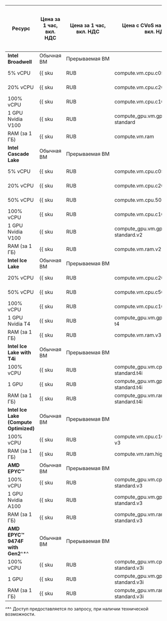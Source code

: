 | Ресурс | Цена за 1 час,<br>вкл. НДС | Цена за 1 час,<br>вкл. НДС | Цена с CVoS на 6 месяцев,<br>вкл. НДС | Цена с CVoS на 1 год,<br>вкл. НДС |
| --- | --- | --- | --- | --- |
| **Intel Broadwell** | Обычная ВМ | Прерываемая&nbsp;ВМ | | |
| 5% vCPU | {{ sku|RUB|compute.vm.cpu.c05|string }} | {{ sku|RUB|compute.vm.cpu.c05.preemptible|string }} | − | − |
| 20% vCPU | {{ sku|RUB|compute.vm.cpu.c20|string }} | {{ sku|RUB|compute.vm.cpu.c20.preemptible|string }} | − | − |
| 100% vCPU | {{ sku|RUB|compute.vm.cpu.c100|string }} | {{ sku|RUB|compute.vm.cpu.c100.preemptible|string }} | − | − |
| 1 GPU Nvidia V100 | {{ sku|RUB|compute_gpu.vm.gpu.gpu-standard|string }} | {{ sku|RUB|compute_gpu.vm.gpu.gpu-standard.preemptible|string }} | − | − |
| RAM (за 1 ГБ) | {{ sku|RUB|compute.vm.ram|string }} | {{ sku|RUB|compute.vm.ram.preemptible|string }} | − | − |
| **Intel Cascade Lake** | Обычная ВМ | Прерываемая&nbsp;ВМ | | |
| 5% vCPU | {{ sku|RUB|compute.vm.cpu.c05.v2|string }} | {{ sku|RUB|compute.vm.cpu.c05.preemptible.v2|string }} | − | − |
| 20% vCPU | {{ sku|RUB|compute.vm.cpu.c20.v2|string }} | {{ sku|RUB|compute.vm.cpu.c20.preemptible.v2|string }} | − | − |
| 50% vCPU | {{ sku|RUB|compute.vm.cpu.50.v2|string }} | {{ sku|RUB|compute.vm.cpu.c50.preemptible.v2|string }} | − | − |
| 100% vCPU | {{ sku|RUB|compute.vm.cpu.c100.v2|string }} | {{ sku|RUB|compute.vm.cpu.c100.preemptible.v2|string }} | {{ sku|RUB|v1.commitment.selfcheckout.m6.compute.vm.cpu.c100.standard.v2|string }} | {{ sku|RUB|v1.commitment.selfcheckout.y1.compute.vm.cpu.c100.standard.v2|string }} |
| 1 GPU Nvidia V100 | {{ sku|RUB|compute_gpu.vm.gpu.gpu-standard.v2|string }} | {{ sku|RUB|compute_gpu.vm.gpu.gpu-standard.preemptible.v2|string }} | − | − |
| RAM (за 1 ГБ) | {{ sku|RUB|compute.vm.ram.v2|string }} | {{ sku|RUB|compute.vm.ram.preemptible.v2|string }} | {{ sku|RUB|v1.commitment.selfcheckout.m6.compute.vm.ram.standard.v2|string }} | {{ sku|RUB|v1.commitment.selfcheckout.y1.compute.vm.ram.standard.v2|string }} |
| **Intel Ice Lake** | Обычная ВМ | Прерываемая&nbsp;ВМ | | |
| 20% vCPU | {{ sku|RUB|compute.vm.cpu.c20.v3|string }} | {{ sku|RUB|compute.vm.cpu.c20.preemptible.v3|string }} | − | − |
| 50% vCPU | {{ sku|RUB|compute.vm.cpu.c50.v3|string }} | {{ sku|RUB|compute.vm.cpu.c50.preemptible.v3|string }} | − | − |
| 100% vCPU | {{ sku|RUB|compute.vm.cpu.c100.v3|string }} | {{ sku|RUB|compute.vm.cpu.c100.preemptible.v3|string }} | {{ sku|RUB|v1.commitment.selfcheckout.m6.compute.vm.cpu.c100.standard.v3|string }} | {{ sku|RUB|v1.commitment.selfcheckout.y1.compute.vm.cpu.c100.standard.v3|string }} |
| 1 GPU Nvidia T4 | {{ sku|RUB|compute_gpu.vm.gpu.standard.v3-t4|string }} | {{ sku|RUB|compute_gpu.vm.gpu.standard.v3-t4.preemptible|string }} | − | − |
| RAM (за 1 ГБ) | {{ sku|RUB|compute.vm.ram.v3|string }} | {{ sku|RUB|compute.vm.ram.preemptible.v3|string }} | {{ sku|RUB|v1.commitment.selfcheckout.m6.compute.vm.ram.standard.v3|string }} | {{ sku|RUB|v1.commitment.selfcheckout.y1.compute.vm.ram.standard.v3|string }} |
| **Intel Ice Lake with T4i** | Обычная ВМ | Прерываемая&nbsp;ВМ | | |
| 100% vCPU | {{ sku|RUB|compute_gpu.vm.cpu.c100.gpu-standard.t4i|string }} | {{ sku|RUB|compute_gpu.vm.cpu.c100.gpu-standard.preemptible.t4i|string }} | - | - |
| 1 GPU | {{ sku|RUB|compute_gpu.vm.gpu.gpu-standard.t4i|string }} | {{ sku|RUB|compute_gpu.vm.gpu.gpu-standard.preemptible.t4i|string }} | - | - |
| RAM (за 1 ГБ) | {{ sku|RUB|compute_gpu.vm.ram.gpu-standard.t4i|string }} | {{ sku|RUB|compute_gpu.vm.ram.gpu-standard.preemptible.t4i|string }} | - | - |
| **Intel Ice Lake (Compute Optimized)** | Обычная ВМ | Прерываемая&nbsp;ВМ | | |
| 100% vCPU | {{ sku|RUB|compute.vm.cpu.c100.highfreq-v3|string }} | - | − | − |
| RAM (за 1 ГБ) | {{ sku|RUB|compute.vm.ram.highfreq-v3|string }} | - | − | − |
| **AMD EPYC™** | Обычная ВМ | Прерываемая&nbsp;ВМ | | |
| 100% vCPU | {{ sku|RUB|compute_gpu.vm.cpu.c100.gpu-standard.v3|string }} | {{ sku|RUB|compute_gpu.vm.cpu.c100.gpu-standard.preemptible.v3|string }} | − | − |
| 1 GPU Nvidia A100 | {{ sku|RUB|compute_gpu.vm.gpu.gpu-standard.v3|string }} | {{ sku|RUB|compute_gpu.vm.gpu.gpu-standard.preemptible.v3|string }} | − | − |
| RAM (за 1 ГБ) | {{ sku|RUB|compute_gpu.vm.ram.gpu-standard.v3|string }} | {{ sku|RUB|compute_gpu.vm.ram.gpu-standard.preemptible.v3|string }} | − | − |
| **AMD EPYC™ 9474F with Gen2**^*^ | Обычная ВМ | Прерываемая&nbsp;ВМ | | |
| 100% vCPU | {{ sku|RUB|compute_gpu.vm.cpu.c100.gpu-standard.v3i|string }} | {{ sku|RUB|compute_gpu.vm.cpu.c100.gpu-standard.preemptible.v3i|string }} | - | - |
| 1 GPU | {{ sku|RUB|compute_gpu.vm.gpu.gpu-standard.v3i|string }} | {{ sku|RUB|compute_gpu.vm.gpu.gpu-standard.preemptible.v3i|string }} | - | - |
| RAM (за 1 ГБ) | {{ sku|RUB|compute_gpu.vm.ram.gpu-standard.v3i|string }} | {{ sku|RUB|compute_gpu.vm.ram.gpu-standard.preemptible.v3i|string }} | - | - |

^*^ Доступ предоставляется по запросу, при наличии технической возможности.


